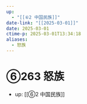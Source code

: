```yaml
---
up:
  - "[[⑥2 中国民族]]"
date-link: "[[2025-03-01]]"
date: 2025-03-01
ctime-p: 2025-03-01T13:34:18
aliases:
  - 怒族
---
```


# ⑥263 怒族

- up: [[⑥2 中国民族]]
